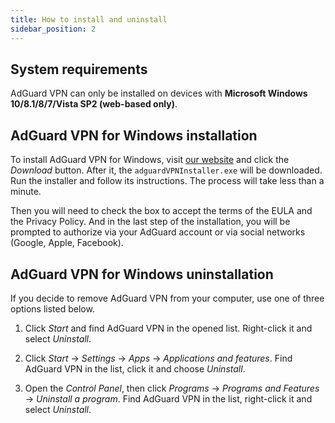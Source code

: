 ```yaml
---
title: How to install and uninstall
sidebar_position: 2
---
```



## System requirements

AdGuard VPN can only be installed on devices with **Microsoft Windows 10/8.1/8/7/Vista SP2 (web-based only)**.


## AdGuard VPN for Windows installation

To install AdGuard VPN for Windows, visit [our website](https://adguard-vpn.com/en/welcome.html) and click the *Download* button. After it, the `adguardVPNInstaller.exe` will be downloaded. Run the installer and follow its instructions. The process will take less than a minute. 

Then you will need to check the box to accept the terms of the EULA and the Privacy Policy. And in the last step of the installation, you will be prompted to authorize via your AdGuard account or via social networks (Google, Apple, Facebook).


## AdGuard VPN for Windows uninstallation

If you decide to remove AdGuard VPN from your computer, use one of three options listed below.

1. Click *Start* and find AdGuard VPN in the opened list. Right-click it and select *Uninstall*.

2. Click *Start* → *Settings* → *Apps* → *Applications and features*. Find AdGuard VPN in the list, click it and choose *Uninstall*.

3. Open the *Control Panel*, then click *Programs* → *Programs and Features* → *Uninstall a program*. Find AdGuard VPN in the list, right-click it and select *Uninstall*.